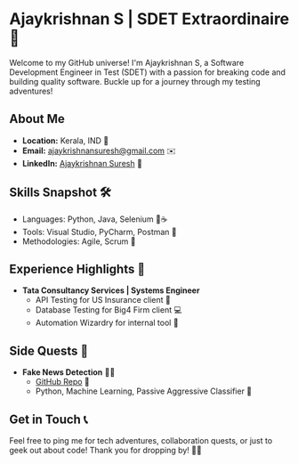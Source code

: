 # Ajaykrishnan S | SDET Extraordinaire 🚀

Welcome to my GitHub universe! I'm Ajaykrishnan S, a Software Development Engineer in Test (SDET) with a passion for breaking code and building quality software. Buckle up for a journey through my testing adventures!

## About Me

- **Location:** Kerala, IND 🌴
- **Email:** ajaykrishnansuresh@gmail.com ✉️
- **LinkedIn:** [Ajaykrishnan Suresh]([https://www.linkedin.com/in/ajaykrishnansuresh](https://www.linkedin.com/in/ajaykrishnan-suresh/)) 🔗

## Skills Snapshot 🛠️

- Languages: Python, Java, Selenium 🐍☕
- Tools: Visual Studio, PyCharm, Postman 🧰
- Methodologies: Agile, Scrum 🚀

## Experience Highlights 💼

- **Tata Consultancy Services | Systems Engineer**
  - API Testing for US Insurance client 🏦
  - Database Testing for Big4 Firm client 💻
  - Automation Wizardry for internal tool 🧙

## Side Quests 🌟

- **Fake News Detection** 🕵️‍♂️
  - [GitHub Repo](https://github.com/Ajaykrishnan24/Fake-News-Detection) 📂
  - Python, Machine Learning, Passive Aggressive Classifier 🤖

## Get in Touch 📞

Feel free to ping me for tech adventures, collaboration quests, or just to geek out about code! Thank you for dropping by! 🚀✨
